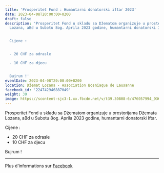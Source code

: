 ```yaml
---
title: 'Prosperitet Fond : Humantarni donatorski iftar 2023'
date: 2023-04-08T20:00:00+0200
draft: false
description: 'Prosperitet Fond u skladu sa Džematom organizuje u prostorijama Džemata
  Lozana, aBd u Subotu 8og. Aprila 2023 godine, humantarni donatorski Iftar.


  Cijene :


  - 20 CHF za odrasle

  - 10 CHF za djecu


  Bujrum !'
eventDate: 2023-04-08T20:00:00+0200
location: Džemat Lozana - Association Bosniaque de Lausanne
facebook_id: '224742946887049'
weight: 30
image: https://scontent-sjc3-1.xx.fbcdn.net/v/t39.30808-6/476057994_936635281930405_1135964331823661885_n.jpg?_nc_cat=106&ccb=1-7&_nc_sid=9e60e4&_nc_ohc=q2QWpNKrJuYQ7kNvwEciwL5&_nc_oc=AdmJc_sgoAnbzXONE0S7C1zM1dBCkvYaVTfYSiEtn0JAanjXjyPgBMw8OYJh_YI_15k&_nc_zt=23&_nc_ht=scontent-sjc3-1.xx&edm=ABTKTjYEAAAA&_nc_gid=_R_TULD2EdwSnNZKfDPweg&oh=00_AfG94FG4yo_a5zD5dWK5hk-qYg7KzVJ4Pb0kTxUmKSiOcQ&oe=681225FD
---
```


Prosperitet Fond u skladu sa Džematom organizuje u prostorijama Džemata Lozana, aBd u Subotu 8og. Aprila 2023 godine, humantarni donatorski Iftar.

Cijene :

- 20 CHF za odrasle
- 10 CHF za djecu

Bujrum !

---

Plus d'informations sur [Facebook](https://facebook.com/events/224742946887049)